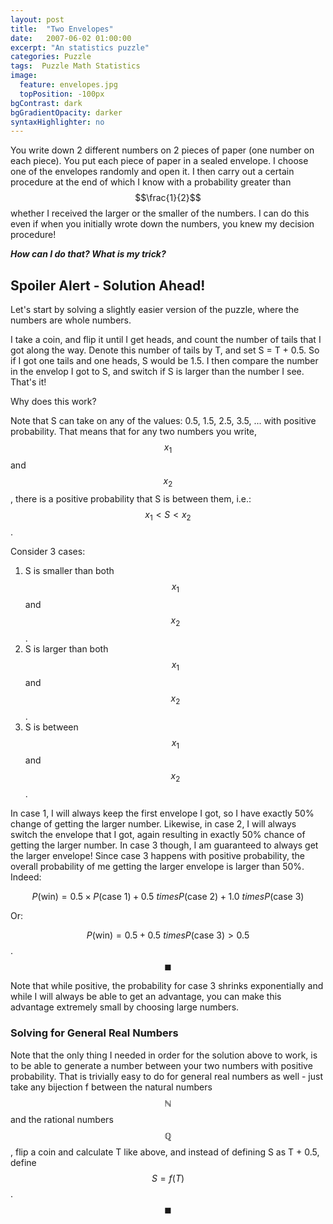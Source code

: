 ```yaml
---
layout: post
title:  "Two Envelopes"
date:   2007-06-02 01:00:00
excerpt: "An statistics puzzle"
categories: Puzzle
tags:  Puzzle Math Statistics
image:
  feature: envelopes.jpg
  topPosition: -100px
bgContrast: dark
bgGradientOpacity: darker
syntaxHighlighter: no
---
```

You write down 2 different numbers on 2 pieces of paper (one number on each piece). You put each piece of paper in a sealed envelope. I choose one of the envelopes randomly and open it. I then carry out a certain procedure at the end of which I know with a probability greater than $$\frac{1}{2}$$ whether I received the larger or the smaller of the numbers. I can do this even if when you initially wrote down the numbers, you knew my decision procedure!

***How can I do that? What is my trick?***

## Spoiler Alert - Solution Ahead!

Let's start by solving a slightly easier version of the puzzle, where the numbers are whole numbers.

I take a coin, and flip it until I get heads, and count the number of tails that I got along the way. Denote this number of tails by T, and set S = T + 0.5. So if I got one tails and one heads, S would be 1.5. I then compare the number in the envelop I got to S, and switch if S is larger than the number I see. That's it!

Why does this work?

Note that S can take on any of the values: 0.5, 1.5, 2.5, 3.5, ... with positive probability. That means that for any two numbers you write, $$x_1$$ and $$x_2$$, there is a positive probability that S is between them, i.e.: $$x_1 \lt S \lt x_2$$.

Consider 3 cases:
1. S is smaller than both $$x_1$$ and $$x_2$$.
2. S is larger than both $$x_1$$ and $$x_2$$.
3. S is between $$x_1$$ and $$x_2$$.

In case 1, I will always keep the first envelope I got, so I have exactly 50% change of getting the larger number.
Likewise, in case 2, I will always switch the envelope that I got, again resulting in exactly 50% chance of getting the larger number.
In case 3 though, I am guaranteed to always get the larger envelope! Since case 3 happens with positive probability, the overall probability of me getting the larger envelope is larger than 50%. Indeed:

$$P(\text{win}) = 0.5 \times P(\text{case 1}) + 0.5 \ times P(\text{case 2}) + 1.0 \ times P(\text{case 3})$$

Or:

$$P(\text{win}) = 0.5 + 0.5 \ times P(\text{case 3}) \gt 0.5$$.
$$\blacksquare$$

Note that while positive, the probability for case 3 shrinks exponentially and while I will always be able to get an advantage, you can make this advantage extremely small by choosing large numbers.

### Solving for General Real Numbers
Note that the only thing I needed in order for the solution above to work, is to be able to generate a number between your two numbers with positive probability. That is trivially easy to do for general real numbers as well - just take any bijection f between the natural numbers $$\mathbb{N}$$ and the rational numbers $$\mathbb{Q}$$, flip a coin and calculate T like above, and instead of defining S as T + 0.5, define $$S = f(T)$$.
$$\blacksquare$$